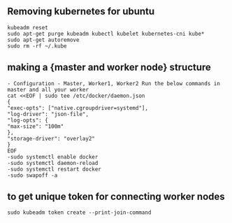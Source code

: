 ## Removing kubernetes for ubuntu
```
kubeadm reset
sudo apt-get purge kubeadm kubectl kubelet kubernetes-cni kube*   
sudo apt-get autoremove  
sudo rm -rf ~/.kube
```

## making a {master and worker node} structure
```
- Configuration - Master, Worker1, Worker2 Run the below commands in master and all your worker
cat <<EOF | sudo tee /etc/docker/daemon.json
{
"exec-opts": ["native.cgroupdriver=systemd"],
"log-driver": "json-file",
"log-opts": {
"max-size": "100m"
},
"storage-driver": "overlay2"
}
EOF
-sudo systemctl enable docker
-sudo systemctl daemon-reload
-sudo systemctl restart docker
-sudo swapoff -a
```

## to get unique token for connecting worker nodes 
```
sudo kubeadm token create --print-join-command
```
